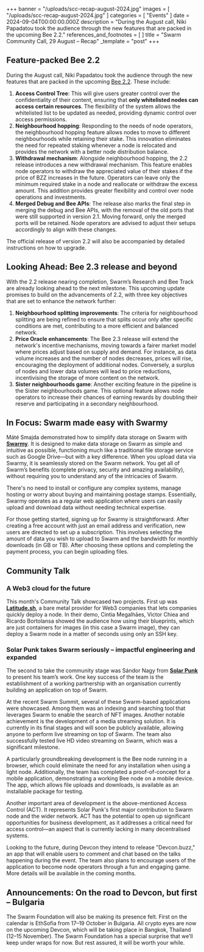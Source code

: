 +++
banner = "/uploads/scc-recap-august-2024.jpg"
images = [ "/uploads/scc-recap-august-2024.jpg" ]
categories = [ "Events" ]
date = 2024-09-04T00:00:00.000Z
description = "During the August call, Niki Papadatou took the audience through the new features that are packed in the upcoming Bee 2.2."
references_and_footnotes = [ ]
title = "Swarm Community Call, 29 August – Recap"
_template = "post"
+++


## Feature-packed Bee 2.2

During the August call, Niki Papadatou took the audience through the new features that are packed in the upcoming [Bee 2.2](https://github.com/ethersphere/bee/releases). These include:


1. **Access Control Tree**: This will give users greater control over the confidentiality of their content, ensuring that **only whitelisted nodes can access certain resources**. The flexibility of the system allows the whitelisted list to be updated as needed, providing dynamic control over access permissions. 
2. **Neighbourhood hopping**: Responding to the needs of node operators, the neighbourhood hopping feature allows nodes to move to different neighbourhoods while retaining their stake. This innovation eliminates the need for repeated staking whenever a node is relocated and provides the network with a better node distribution balance. 
3. **Withdrawal mechanism**: Alongside neighbourhood hopping, the 2.2 release introduces a new withdrawal mechanism. This feature enables node operators to withdraw the appreciated value of their stakes if the price of BZZ increases in the future. Operators can leave only the minimum required stake in a node and reallocate or withdraw the excess amount. This addition provides greater flexibility and control over node operations and investments.
4. **Merged Debug and Bee APIs**: The release also marks the final step in merging the debug and Bee APIs, with the removal of the old ports that were still supported in version 2.1. Moving forward, only the merged ports will be retained. Node operators are advised to adjust their setups accordingly to align with these changes.

The official release of version 2.2 will also be accompanied by detailed instructions on how to upgrade. 


## Looking Ahead: Bee 2.3 release and beyond

With the 2.2 release nearing completion, Swarm’s Research and Bee Track are already looking ahead to the next milestone. This upcoming update promises to build on the advancements of 2.2, with three key objectives that are set to enhance the network further:



1. **Neighbourhood splitting improvements**: The criteria for neighbourhood splitting are being refined to ensure that splits occur only after specific conditions are met, contributing to a more efficient and balanced network. 
2. **Price Oracle enhancements**: The Bee 2.3 release will extend the network's incentive mechanisms, moving towards a fairer market model where prices adjust based on supply and demand. For instance, as data volume increases and the number of nodes decreases, prices will rise, encouraging the deployment of additional nodes. Conversely, a surplus of nodes and lower data volumes will lead to price reductions, incentivising the storage of more content on the network.
3. **Sister neighbourhoods game**: Another exciting feature in the pipeline is the Sister neighbourhoods game. This optional feature allows node operators to increase their chances of earning rewards by doubling their reserve and participating in a secondary neighbourhood. 


## In Focus: Swarm made easy with Swarmy

Máté Smajda demonstrated how to simplify data storage on Swarm with **[Swarmy](https://swarmy.cloud/)**. It is designed to make data storage on Swarm as simple and intuitive as possible, functioning much like a traditional file storage service such as Google Drive—but with a key difference. When you upload data via Swarmy, it is seamlessly stored on the Swarm network. You get all of Swarm’s benefits (complete privacy, security and amazing availability), without requiring you to understand any of the intricacies of Swarm. 

There's no need to install or configure any complex systems, manage hosting or worry about buying and maintaining postage stamps. Essentially, Swarmy operates as a regular web application where users can easily upload and download data without needing technical expertise.

For those getting started, signing up for Swarmy is straightforward. After creating a free account with just an email address and verification, new users are directed to set up a subscription. This involves selecting the amount of data you wish to upload to Swarm and the bandwidth for monthly downloads (in GB or TB). After choosing these options and completing the payment process, you can begin uploading files.


## Community Talk


### A Web3 cloud for the future

This month's Community Talk showcased two projects. First up was **[Latitude.sh](http://latitude.sh/)**, a bare metal provider for Web3 companies that lets companies quickly deploy a node. In their demo, Cintia Megalhāes, Victor Chiea and Ricardo Bortolansa showed the audience how using their blueprints, which are just containers for images (in this case a Swarm image), they can deploy a Swarm node in a matter of seconds using only an SSH key. 


### Solar Punk takes Swarm seriously – impactful engineering and expanded 

The second to take the community stage was Sándor Nagy from **[Solar Punk](https://x.com/SolarPunk_buzz)** to present his team’s work. One key success of the team is the establishment of a working partnership with an organisation currently building an application on top of Swarm.

At the recent Swarm Summit, several of these Swarm-based applications were showcased. Among them was an indexing and searching tool that leverages Swarm to enable the search of NFT images. Another notable achievement is the development of a media streaming solution. It is currently in its final stages and will soon be publicly available, allowing anyone to perform live streaming on top of Swarm. The team also successfully tested live HD video streaming on Swarm, which was a significant milestone.

A particularly groundbreaking development is the Bee node running in a browser, which could eliminate the need for any installation when using a light node. Additionally, the team has completed a proof-of-concept for a mobile application, demonstrating a working Bee node on a mobile device. The app, which allows file uploads and downloads, is available as an installable package for testing.

Another important area of development is the above-mentioned Access Control (ACT). It represents Solar Punk's first major contribution to Swarm node and the wider network. ACT has the potential to open up significant opportunities for business development, as it addresses a critical need for access control—an aspect that is currently lacking in many decentralised systems.

Looking to the future, during Devcon they intend to release "Devcon.buzz," an app that will enable users to comment and chat based on the talks happening during the event. The team also plans to encourage users of the application to become node operators through a fun and engaging game. More details will be available in the coming months.


## Announcements: On the road to Devcon, but first – Bulgaria

The Swarm Foundation will also be making its presence felt. First on the calendar is EthSofia from 17–19 October in Bulgaria. All crypto eyes are now on the upcoming Devcon, which will be taking place in Bangkok, Thailand (12–15 November). The Swarm Foundation has a special surprise that we’ll keep under wraps for now. But rest assured, it will be worth your while. 
